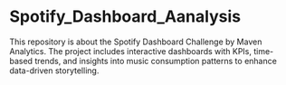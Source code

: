 # Spotify_Dashboard_Aanalysis
This repository is about the Spotify Dashboard Challenge by Maven Analytics. The project includes interactive dashboards with KPIs, time-based trends, and insights into music consumption patterns to enhance data-driven storytelling.
